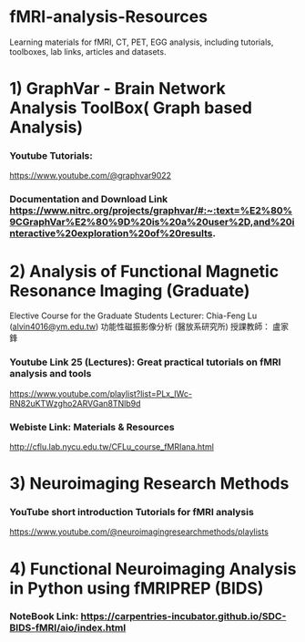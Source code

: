 # fMRI-analysis-Resources
Learning materials for fMRI, CT, PET, EGG analysis, including tutorials, toolboxes, lab links, articles and datasets.

# 1) GraphVar - Brain Network Analysis ToolBox( Graph based Analysis)

### Youtube Tutorials: 
https://www.youtube.com/@graphvar9022

### Documentation and Download Link https://www.nitrc.org/projects/graphvar/#:~:text=%E2%80%9CGraphVar%E2%80%9D%20is%20a%20user%2D,and%20interactive%20exploration%20of%20results.



# 2) Analysis of Functional Magnetic Resonance Imaging (Graduate)
 Elective Course for the Graduate Students
Lecturer: Chia-Feng Lu (alvin4016@ym.edu.tw)
功能性磁振影像分析 (醫放系研究所)
授課教師： 盧家鋒

### Youtube Link 25 (Lectures): Great practical tutorials on fMRI analysis and tools
https://www.youtube.com/playlist?list=PLx_IWc-RN82uKTWzgho2ARVGan8TNlb9d

### Webiste Link: Materials & Resources
http://cflu.lab.nycu.edu.tw/CFLu_course_fMRIana.html

# 3) Neuroimaging Research Methods

### YouTube short introduction Tutorials for fMRI analysis
https://www.youtube.com/@neuroimagingresearchmethods/playlists

# 4) Functional Neuroimaging Analysis in Python using fMRIPREP (BIDS)
### NoteBook Link: https://carpentries-incubator.github.io/SDC-BIDS-fMRI/aio/index.html

